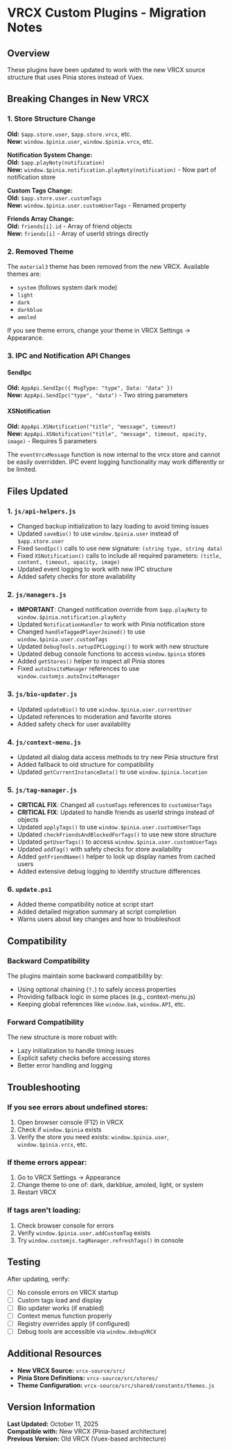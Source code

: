 # VRCX Custom Plugins - Migration Notes

## Overview

These plugins have been updated to work with the new VRCX source structure that uses Pinia stores instead of Vuex.

## Breaking Changes in New VRCX

### 1. Store Structure Change

**Old:** `$app.store.user`, `$app.store.vrcx`, etc.  
**New:** `window.$pinia.user`, `window.$pinia.vrcx`, etc.

**Notification System Change:**  
**Old:** `$app.playNoty(notification)`  
**New:** `window.$pinia.notification.playNoty(notification)` - Now part of notification store

**Custom Tags Change:**  
**Old:** `$app.store.user.customTags`  
**New:** `window.$pinia.user.customUserTags` - Renamed property

**Friends Array Change:**  
**Old:** `friends[i].id` - Array of friend objects  
**New:** `friends[i]` - Array of userId strings directly

### 2. Removed Theme

The `material3` theme has been removed from the new VRCX. Available themes are:

- `system` (follows system dark mode)
- `light`
- `dark`
- `darkblue`
- `amoled`

If you see theme errors, change your theme in VRCX Settings → Appearance.

### 3. IPC and Notification API Changes

#### SendIpc

**Old:** `AppApi.SendIpc({ MsgType: "type", Data: "data" })`  
**New:** `AppApi.SendIpc("type", "data")` - Two string parameters

#### XSNotification

**Old:** `AppApi.XSNotification("title", "message", timeout)`  
**New:** `AppApi.XSNotification("title", "message", timeout, opacity, image)` - Requires 5 parameters

The `eventVrcxMessage` function is now internal to the vrcx store and cannot be easily overridden. IPC event logging functionality may work differently or be limited.

## Files Updated

### 1. `js/api-helpers.js`

- Changed backup initialization to lazy loading to avoid timing issues
- Updated `saveBio()` to use `window.$pinia.user` instead of `$app.store.user`
- Fixed `SendIpc()` calls to use new signature: `(string type, string data)`
- Fixed `XSNotification()` calls to include all required parameters: `(title, content, timeout, opacity, image)`
- Updated event logging to work with new IPC structure
- Added safety checks for store availability

### 2. `js/managers.js`

- **IMPORTANT**: Changed notification override from `$app.playNoty` to `window.$pinia.notification.playNoty`
- Updated `NotificationHandler` to work with Pinia notification store
- Changed `handleTaggedPlayerJoined()` to use `window.$pinia.user.customTags`
- Updated `DebugTools.setupIPCLogging()` to work with new structure
- Updated debug console functions to access `window.$pinia` stores
- Added `getStores()` helper to inspect all Pinia stores
- Fixed `autoInviteManager` references to use `window.customjs.autoInviteManager`

### 3. `js/bio-updater.js`

- Updated `updateBio()` to use `window.$pinia.user.currentUser`
- Updated references to moderation and favorite stores
- Added safety check for user availability

### 4. `js/context-menu.js`

- Updated all dialog data access methods to try new Pinia structure first
- Added fallback to old structure for compatibility
- Updated `getCurrentInstanceData()` to use `window.$pinia.location`

### 5. `js/tag-manager.js`

- **CRITICAL FIX**: Changed all `customTags` references to `customUserTags`
- **CRITICAL FIX**: Updated to handle friends as userId strings instead of objects
- Updated `applyTags()` to use `window.$pinia.user.customUserTags`
- Updated `checkFriendsAndBlockedForTags()` to use new store structure
- Updated `getUserTags()` to access `window.$pinia.user.customUserTags`
- Updated `addTag()` with safety checks for store availability
- Added `getFriendName()` helper to look up display names from cached users
- Added extensive debug logging to identify structure differences

### 6. `update.ps1`

- Added theme compatibility notice at script start
- Added detailed migration summary at script completion
- Warns users about key changes and how to troubleshoot

## Compatibility

### Backward Compatibility

The plugins maintain some backward compatibility by:

- Using optional chaining (`?.`) to safely access properties
- Providing fallback logic in some places (e.g., context-menu.js)
- Keeping global references like `window.bak`, `window.API`, etc.

### Forward Compatibility

The new structure is more robust with:

- Lazy initialization to handle timing issues
- Explicit safety checks before accessing stores
- Better error handling and logging

## Troubleshooting

### If you see errors about undefined stores:

1. Open browser console (F12) in VRCX
2. Check if `window.$pinia` exists
3. Verify the store you need exists: `window.$pinia.user`, `window.$pinia.vrcx`, etc.

### If theme errors appear:

1. Go to VRCX Settings → Appearance
2. Change theme to one of: dark, darkblue, amoled, light, or system
3. Restart VRCX

### If tags aren't loading:

1. Check browser console for errors
2. Verify `window.$pinia.user.addCustomTag` exists
3. Try `window.customjs.tagManager.refreshTags()` in console

## Testing

After updating, verify:

- [ ] No console errors on VRCX startup
- [ ] Custom tags load and display
- [ ] Bio updater works (if enabled)
- [ ] Context menus function properly
- [ ] Registry overrides apply (if configured)
- [ ] Debug tools are accessible via `window.debugVRCX`

## Additional Resources

- **New VRCX Source:** `vrcx-source/src/`
- **Pinia Store Definitions:** `vrcx-source/src/stores/`
- **Theme Configuration:** `vrcx-source/src/shared/constants/themes.js`

## Version Information

**Last Updated:** October 11, 2025  
**Compatible with:** New VRCX (Pinia-based architecture)  
**Previous Version:** Old VRCX (Vuex-based architecture)
